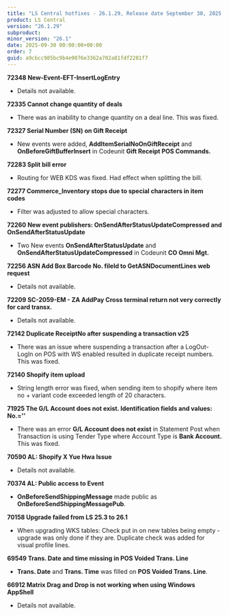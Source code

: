 ```yaml
---
title: "LS Central hotfixes - 26.1.29, Release date September 30, 2025 - Hotfixes"
product: LS Central
version: "26.1.29"
subproduct: 
minor_version: "26.1"
date: 2025-09-30 00:00:00+00:00
order: 7
guid: a9cbcc985bc9b4e9076e3362a702a81fdf2281f7
---
```


<strong>72348 New-Event-EFT-InsertLogEntry</strong>
<ul><li>Details not available.</li></ul>
<strong>72335 Cannot change quantity of deals</strong>
<ul><li>There was an inability to change quantity on a deal line. This was fixed. </li></ul>
<strong>72327 Serial Number (SN) on Gift Receipt</strong>
<ul><li>New events were added, <b>AddItemSerialNoOnGiftReceipt</b> and  <b>OnBeforeGiftBufferInsert</b> in Codeunit <b>Gift Receipt POS Commands.</b></li></ul>
<strong>72283 Split bill error</strong>
<ul><li>Routing for WEB KDS was fixed. Had effect when splitting the bill.</li></ul>
<strong>72277 Commerce_Inventory stops due to special characters in item codes</strong>
<ul><li>Filter was adjusted to allow special characters.</li></ul>
<strong>72260 New event publishers: OnSendAfterStatusUpdateCompressed and OnSendAfterStatusUpdate</strong>
<ul><li>Two New events <b>OnSendAfterStatusUpdate</b> and <b>OnSendAfterStatusUpdateCompressed</b> in Codeunit <b>CO Omni Mgt.</b></li></ul>
<strong>72256 ASN Add Box Barcode No. fileld to GetASNDocumentLines web request</strong>
<ul><li>Details not available.</li></ul>
<strong>72209 SC-2059-EM - ZA AddPay Cross terminal return not very correctly for card transx.</strong>
<ul><li>Details not available.</li></ul>
<strong>72142 Duplicate ReceiptNo after suspending a transaction v25</strong>
<ul><li>There was an issue where suspending a transaction after a LogOut-LogIn on POS with WS enabled resulted in duplicate receipt numbers. This was fixed. </li></ul>
<strong>72140 Shopify item upload</strong>
<ul><li>String length error was fixed, when sending item to shopify where item no + variant code exceeded length of 20 characters.</li></ul>
<strong>71925 The G/L Account does not exist. Identification fields and values: No.=''</strong>
<ul><li>There was an error <b>G/L Account does not exist</b> in Statement Post when Transaction is using Tender Type where Account Type is <b>Bank Account.</b> This was fixed. </li></ul>
<strong>70590 AL: Shopify X Yue Hwa Issue</strong>
<ul><li>Details not available.</li></ul>
<strong>70374 AL: Public access to Event</strong>
<ul><li><b>OnBeforeSendShippingMessage</b> made public as <b>OnBeforeSendShippingMessagePub</b>.</li></ul>
<strong>70158 Upgrade failed from LS 25.3 to 26.1</strong>
<ul><li>When upgrading WKS tables: Check put in on new tables being empty - upgrade was only done if they are. Duplicate check was added for visual profile lines.</li></ul>
<strong>69549 Trans. Date and time missing in POS Voided Trans. Line</strong>
<ul><li><b>Trans. Date</b> and <b>Trans. Time</b> was filled on <b>POS Voided Trans. Line</b>.</li></ul>
<strong>66912 Matrix Drag and Drop is not working when using Windows AppShell</strong>
<ul><li>Details not available.</li></ul>
